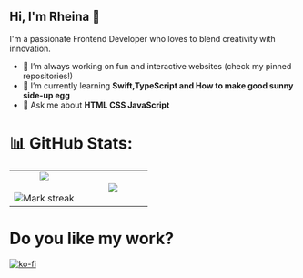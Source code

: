 ## Hi, I'm Rheina 👋
I'm a passionate Frontend Developer who loves to blend creativity with innovation.
- 🔭 I’m always working on fun and interactive websites (check my pinned repositories!)
- 🌱 I’m currently learning **Swift,TypeScript and How to make good sunny side-up egg**
- 💬 Ask me about **HTML CSS JavaScript**
# 📊 GitHub Stats:

<table align="center">
<tr border="none">
<td width="50%" align="center">
  
  <img  align="center"  src="https://github-readme-stats.vercel.app/api?username=rheinatamara&theme=dark&show_icons=true&count_private=true" />
  <br></br>
  <img  title="🔥 Get streak stats for your profile at git.io/streak-stats" alt="Mark streak" src="https://github-readme-streak-stats.herokuapp.com/?user=rheinatamara&theme=radical&hide_border=false" /> 
</td>

<td width="50%" align="center">

  <img  align="center"  src="https://github-readme-stats.anuraghazra1.vercel.app/api/top-langs/?username=rheinatamara&theme=dark&hide_border=false&no-bg=true&no-frame=true&langs_count=10"/>
  
  </td>
</tr>
</table>

# Do you like my work?
[![ko-fi](https://ko-fi.com/img/githubbutton_sm.svg)](https://ko-fi.com/yourname)

